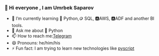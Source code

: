 ### 👋 Hi everyone , I am Umrbek Saparov 



- 🌱 I’m currently learning 🐍 Python,🪙 SQL, 🅰️AWS, 🅰️ADF and another BI tools.
- 💬 Ask me about 🐍 Python 
- 📫 How to reach me:[Telegram](https://t.me/Saparov_Umrbek) 
- 😄 Pronouns: he/him/his
- ⚡ Fun fact: I am trying to learn new technologies like [pyscript](https://github.com/pyscript)
